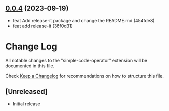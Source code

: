 

## [0.0.4](https://github.com/MuNan777/simple-code-operator/compare/0.0.3...0.0.4) (2023-09-19)

* feat Add release-it package and change the README.md (454fde8)
* feat add release-it (36f0d31)

# Change Log

All notable changes to the "simple-code-operator" extension will be documented in this file.

Check [Keep a Changelog](http://keepachangelog.com/) for recommendations on how to structure this file.

## [Unreleased]

- Initial release